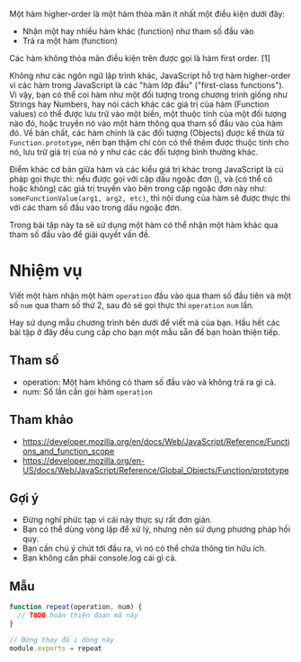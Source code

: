 Một hàm higher-order là một hàm thỏa mãn ít nhất một điều kiện dưới đây:

* Nhận một hay nhiều hàm khác (function) như tham số đầu vào
* Trả ra một hàm (function)

Các hàm không thỏa mãn điều kiện trên được gọi là hàm first order. [1]

Không như các ngôn ngữ lập trình khác, JavaScript hỗ trợ hàm higher-order vì các hàm trong JavaScript là các "hàm lớp đầu" ("first-class functions"). Vì vậy, bạn có thể coi hàm như một đối tượng trong chương trình giống như Strings hay Numbers, hay nói cách khác các giá trị của hàm (Function values) có thể được lưu trữ vào một biến, một thuộc tính của một đối tượng nào đó, hoặc truyền nó vào một hàm thông qua tham số đầu vào của hàm đó. Về bản chất, các hàm chính là các đối tượng (Objects) được kế thừa từ `Function.prototype`, nên bạn thậm chí còn có thể thêm được thuộc tính cho nó, lưu trữ giá trị của nó y như các các đối tượng bình thường khác.

Điểm khác cơ bản giữa hàm và các kiểu giá trị khác trong JavaScript là cú pháp gọi thực thi: nếu được gọi với cặp dấu ngoặc đơn (), và (có thể có hoặc không) các giá trị truyền vào bên trong cặp ngoặc đơn này như: `someFunctionValue(arg1, arg2, etc)`, thì nội dung của hàm sẽ được thực thi với các tham số đầu vào trong dấu ngoặc đơn.

Trong bài tập này ta sẽ sử dụng một hàm có thể nhận một hàm khác qua tham số đầu vào để giải quyết vấn đề.

# Nhiệm vụ

Viết một hàm nhận một hàm `operation` đầu vào qua tham số đầu tiên và một số `num` qua tham số thứ 2, sau đó sẽ gọi thực thi `operation` `num` lần.

Hay sử dụng mẫu chương trình bên dưới để viết mã của bạn. Hầu hết các bài tập ở đây đều cung cấp cho bạn một mẫu sẵn để bạn hoàn thiện tiếp.

## Tham số

* operation: Một hàm không có tham số đầu vào và không trả ra gì cả.
* num: Số lần cần gọi hàm `operation`

## Tham khảo

* https://developer.mozilla.org/en/docs/Web/JavaScript/Reference/Functions_and_function_scope
* https://developer.mozilla.org/en-US/docs/Web/JavaScript/Reference/Global_Objects/Function/prototype

## Gợi ý

* Đừng nghĩ phức tạp vì cái này thực sự rất đơn giản.
* Bạn có thể dùng vòng lặp để xử lý, nhưng nên sử dụng phương pháp hồi quy.
* Bạn cần chú ý chút tới đầu ra, vì nó có thể chứa thông tin hữu ích.
* Bạn không cần phải console.log cái gì cả.

## Mẫu

```js
function repeat(operation, num) {
  // TODO hoàn thiện đoạn mã này
}

// Đừng thay đổi dòng này
module.exports = repeat
```

